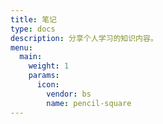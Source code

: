 ```yaml
---
title: 笔记
type: docs
description: 分享个人学习的知识内容。
menu:
  main:
    weight: 1
    params:
      icon:
        vendor: bs
        name: pencil-square
---
```

